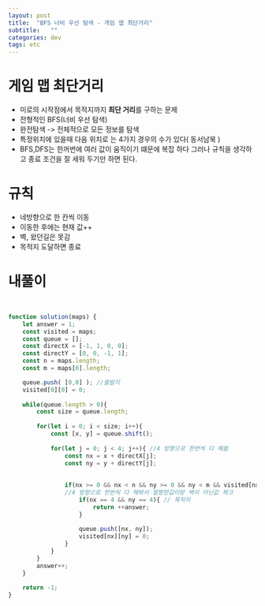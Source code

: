 ```yaml
---
layout: post
title:  "BFS 너비 우선 탐색 - 게임 맵 최단거리"
subtitle:   ""
categories: dev
tags: etc
--- 
```

# 게임 맵 최단거리

- 미로의 시작점에서 목적지까지 **최단 거리**를 구하는 문제
- 전형적인 BFS(너비 우선 탐색)
- 완전탐색 -> 전체적으로 모든 정보를 탐색
- 특정위치에 있을때 다음 위치로 는 4가지 경우의 수가 있다( 동서남북 )
- BFS,DFS는 한꺼번에 여러 값이 움직이기 떄문에 복잡 하다 그러나
  규칙을 생각하고 종료 조건을 잘 세워 두기만 하면 된다.


# 규칙
- 네방향으로 한 칸씩 이동
- 이동한 후에는 현재 값++
- 벽, 왔던길은 못감
- 목적지 도달하면 종료



# 내풀이
```javascript


function solution(maps) {
    let answer = 1;
    const visited = maps;
    const queue = [];
    const directX = [-1, 1, 0, 0];
    const directY = [0, 0, -1, 1];
    const n = maps.length;
    const m = maps[0].length;

    queue.push( [0,0] ); //출발지
    visited[0][0] = 0;
    
    while(queue.length > 0){
        const size = queue.length;
        
        for(let i = 0; i < size; i++){
            const [x, y] = queue.shift();
            
            for(let j = 0; j < 4; j++){ //4 방향으로 한번씩 다 해봄
                const nx = x + directX[j];
                const ny = y + directY[j];
                
                
                if(nx >= 0 && nx < n && ny >= 0 && ny < m && visited[nx][ny] === 1){
                //4 방향으로 한번씩 다 해봐서 멀쩡한값이랑 벽이 아닌값 체크     
                    if(nx == 4 && ny == 4){ // 목적지
                        return ++answer;
                    }
                    
                    queue.push([nx, ny]);
                    visited[nx][ny] = 0;
                }
            }    
        }
        answer++;
    }
    
    return -1;
}

```

